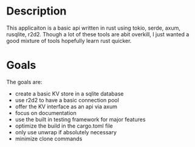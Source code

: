 # Description

This applicaiton is a basic api written in rust using tokio, serde, axum, rusqlite, r2d2.
Though a lot of these tools are abit overkill, I just wanted a good mixture of tools hopefully learn rust quicker.

# Goals

The goals are: 
* create a basic KV store in a sqlite database
* use r2d2 to have a basic connection pool
* offer the KV interface as an api via axum
* focus on documentation
* use the built in testing framework for major features
* optimize the build in the cargo.toml file
* only use unwrap if absolutely necessary
* minimize clone commands
